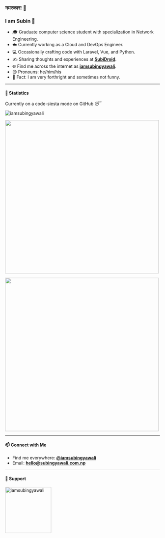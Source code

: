 ### नमस्कार! 🙏
### I am Subin 👋

- 🎓 Graduate computer science student with specialization in Network Engineering.
- ☁️ Currently working as a Cloud and DevOps Engineer.
- 💻 Occasionally crafting code with Laravel, Vue, and Python.
- ✍ Sharing thoughts and experiences at **[SubiDroid](https://subidroid.com)**.
- 🌐 Find me across the internet as **[iamsubingyawali](https://linktr.ee/iamsubingyawali)**.
- 😊 Pronouns: he/him/his
- 🌟 Fact: I am very forthright and sometimes not funny.

---

<h4 align="left">🚀 Statistics</h4>

<p align="left">Currently on a code-siesta mode on GitHub 😴</p>

<p align="left"> <img src="https://komarev.com/ghpvc/?username=iamsubingyawali&label=Profile%20views&color=F03C2E&style=flat" alt="iamsubingyawali" /> </p>

<p align="left"><img width="500" src="https://github-readme-streak-stats.herokuapp.com/?user=iamsubingyawali&theme=github-dark-blue&hide_border=true"/></p>

<p align="left"><img width="500" src="https://github-readme-stats.vercel.app/api?username=iamsubingyawali&show_icons=true&count_private=true&theme=github_dark&custom_title=My%20Stats&hide_border=true%22"/></p>

---
<h4 align="left">📫 Connect with Me</h4>

- Find me everywhere: **[@iamsubingyawali](https://linktr.ee/iamsubingyawali)**
- Email: **[hello@subingyawali.com.np](mailto:hello@subingyawali.com.np)**

---

<h4 align="left">💖 Support</h4>

<p><a href="https://www.buymeacoffee.com/iamsubingyawali"> <img align="left" src="https://github.com/user-attachments/assets/f1c4cfff-3351-470e-ba81-dba9140e8b59" width="150" alt="iamsubingyawali" /></a></p><br><br>


